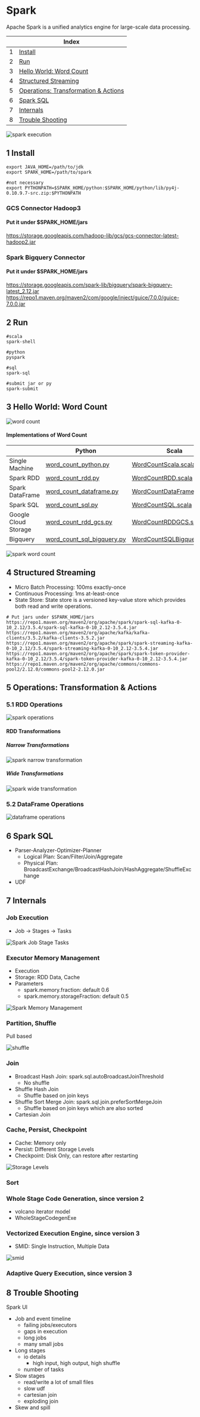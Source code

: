 # Spark

Apache Spark is a unified analytics engine for large-scale data processing.

| |Index|
|---|---|
|1|[Install](#install)|
|2|[Run](#run)|
|3|[Hello World: Word Count](#wordcount)|
|4|[Structured Streaming](#streaming)|
|5|[Operations: Transformation & Actions](#operation)|
|6|[Spark SQL](#sql)|
|7|[Internals](#internal)|
|8|[Trouble Shooting](#trouble)|

![spark execution](https://github.com/barneywill/bigdata_demo/blob/main/imgs/spark_execution.jpg)

## <a id='install'></a>1 Install
```
export JAVA_HOME=/path/to/jdk
export SPARK_HOME=/path/to/spark

#not necessary
export PYTHONPATH=$SPARK_HOME/python:$SPARK_HOME/python/lib/py4j-0.10.9.7-src.zip:$PYTHONPATH
```

### GCS Connector Hadoop3

#### Put it under $SPARK_HOME/jars
https://storage.googleapis.com/hadoop-lib/gcs/gcs-connector-latest-hadoop2.jar

### Spark Bigquery Connector

#### Put it under $SPARK_HOME/jars
https://storage.googleapis.com/spark-lib/bigquery/spark-bigquery-latest_2.12.jar
https://repo1.maven.org/maven2/com/google/inject/guice/7.0.0/guice-7.0.0.jar

## <a id='run'></a>2 Run

```
#scala
spark-shell

#python
pyspark

#sql
spark-sql

#submit jar or py
spark-submit
```

## <a id='wordcount'></a>3 Hello World: Word Count

![word count](https://github.com/barneywill/bigdata_demo/blob/main/imgs/word_count.jpg)

#### Implementations of Word Count

| |Python|Scala|Java|
|---|---|---|---|
|Single Machine|<a href='https://github.com/barneywill/bigdata_demo/blob/main/Spark/python/word_count_python.py'>word_count_python.py</a>|<a href='https://github.com/barneywill/bigdata_demo/blob/main/Spark/scala/WordCountDataScala.scala'>WordCountScala.scala</a>|<a href='https://github.com/barneywill/bigdata_demo/blob/main/Spark/java/WordCountJava.java'>WordCountJava.java</a>|
|Spark RDD|<a href='https://github.com/barneywill/bigdata_demo/blob/main/Spark/python/word_count_rdd.py'>word_count_rdd.py</a>|<a href='https://github.com/barneywill/bigdata_demo/blob/main/Spark/scala/WordCountRDD.scala'>WordCountRDD.scala</a>|
|Spark DataFrame|<a href='https://github.com/barneywill/bigdata_demo/blob/main/Spark/python/word_count_dataframe.py'>word_count_dataframe.py</a>|<a href='https://github.com/barneywill/bigdata_demo/blob/main/Spark/scala/WordCountDataFrame.scala'>WordCountDataFrame.scala</a>|
|Spark SQL|<a href='https://github.com/barneywill/bigdata_demo/blob/main/Spark/python/word_count_sql.py'>word_count_sql.py</a>|<a href='https://github.com/barneywill/bigdata_demo/blob/main/Spark/scala/WordCountSQL.scala'>WordCountSQL.scala</a>|
|Google Cloud Storage|<a href='https://github.com/barneywill/bigdata_demo/blob/main/Spark/python/word_count_rdd_gcs.py'>word_count_rdd_gcs.py</a>|<a href='https://github.com/barneywill/bigdata_demo/blob/main/Spark/scala/WordCountRDDGCS.scala'>WordCountRDDGCS.scala</a>|
|Bigquery|<a href='https://github.com/barneywill/bigdata_demo/blob/main/Spark/python/word_count_sql_bigquery.py'>word_count_sql_bigquery.py</a>|<a href='https://github.com/barneywill/bigdata_demo/blob/main/Spark/scala/WordCountSQLBigquery.scala'>WordCountSQLBigquery.scala</a>|

![spark word count](https://github.com/barneywill/bigdata_demo/blob/main/imgs/spark_job.jpg)

## <a id='streaming'></a>4 Structured Streaming
- Micro Batch Processing: 100ms exactly-once
- Continuous Processing: 1ms at-least-once
- State Store: State store is a versioned key-value store which provides both read and write operations.

```
# Put jars under $SPARK_HOME/jars
https://repo1.maven.org/maven2/org/apache/spark/spark-sql-kafka-0-10_2.12/3.5.4/spark-sql-kafka-0-10_2.12-3.5.4.jar
https://repo1.maven.org/maven2/org/apache/kafka/kafka-clients/3.5.2/kafka-clients-3.5.2.jar
https://repo1.maven.org/maven2/org/apache/spark/spark-streaming-kafka-0-10_2.12/3.5.4/spark-streaming-kafka-0-10_2.12-3.5.4.jar
https://repo1.maven.org/maven2/org/apache/spark/spark-token-provider-kafka-0-10_2.12/3.5.4/spark-token-provider-kafka-0-10_2.12-3.5.4.jar
https://repo1.maven.org/maven2/org/apache/commons/commons-pool2/2.12.0/commons-pool2-2.12.0.jar
```

## <a id='operation'></a>5 Operations: Transformation & Actions

### 5.1 RDD Operations

![spark operations](https://github.com/barneywill/bigdata_demo/blob/main/imgs/spark_operations.jpg)

#### RDD Transformations
##### Narrow Transformations

![spark narrow transformation](https://github.com/barneywill/bigdata_demo/blob/main/imgs/spark_narrow_transformation.jpg)

##### Wide Transformations

![spark wide transformation](https://github.com/barneywill/bigdata_demo/blob/main/imgs/spark_wide_transformation.jpg)

### 5.2 DataFrame Operations

![dataframe operations](https://github.com/barneywill/bigdata_demo/blob/main/imgs/dataframe_operations.jpg)

## <a id='sql'></a>6 Spark SQL
- Parser-Analyzer-Optimizer-Planner
  - Logical Plan: Scan/Filter/Join/Aggregate
  - Physical Plan: BroadcastExchange/BroadcastHashJoin/HashAggregate/ShuffleExchange
- UDF

## <a id='internal'></a>7 Internals

### Job Execution
- Job -> Stages -> Tasks

![Spark Job Stage Tasks](https://github.com/barneywill/bigdata_demo/blob/main/imgs/spark_job_stage_task.jpg)

### Executor Memory Management
- Execution
- Storage: RDD Data, Cache
- Parameters
  - spark.memory.fraction: default 0.6
  - spark.memory.storageFraction: default 0.5

![Spark Memory Management](https://github.com/barneywill/bigdata_demo/blob/main/imgs/spark_memory.jpg)

### Partition, Shuffle
Pull based

![shuffle](https://github.com/barneywill/bigdata_demo/blob/main/imgs/shuffle.jpg)

### Join
- Broadcast Hash Join: spark.sql.autoBroadcastJoinThreshold
  - No shuffle
- Shuffle Hash Join
  - Shuffle based on join keys
- Shuffle Sort Merge Join: spark.sql.join.preferSortMergeJoin
  - Shuffle based on join keys which are also sorted
- Cartesian Join

### Cache, Persist, Checkpoint
- Cache: Memory only
- Persist: Different Storage Levels
- Checkpoint: Disk Only, can restore after restarting

![Storage Levels](https://github.com/barneywill/bigdata_demo/blob/main/imgs/spark_storage_level.jpg)

### Sort

### Whole Stage Code Generation, since version 2
- volcano iterator model
- WholeStageCodegenExe

### Vectorized Execution Engine, since version 3
- SMID: Single Instruction, Multiple Data

![smid](https://github.com/barneywill/bigdata_demo/blob/main/imgs/simd.jpg)

### Adaptive Query Execution, since version 3

## <a id='trouble'></a>8 Trouble Shooting
Spark UI
- Job and event timeline
  - failing jobs/executors
  - gaps in execution
  - long jobs
  - many small jobs
- Long stages
  - io details
    - high input, high output, high shuffle
  - number of tasks
- Slow stages
  - read/write a lot of small files
  - slow udf
  - cartesian join
  - exploding join
- Skew and spill

